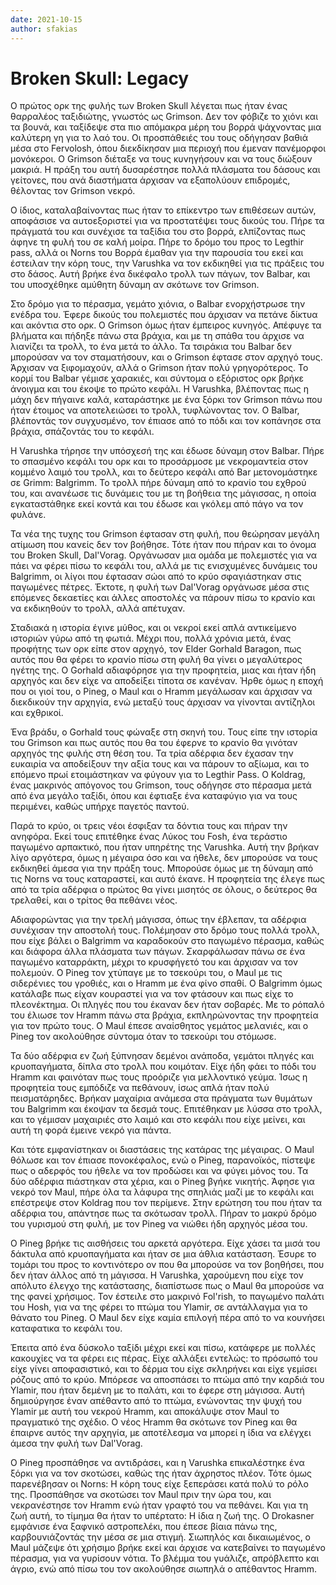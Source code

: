 ```yaml
---
date: 2021-10-15
author: sfakias
---
```

# Broken Skull: Legacy

Ο πρώτος ορκ της φυλής των Broken Skull λέγεται πως ήταν ένας θαρραλέος ταξιδιώτης, γνωστός ως Grimson. Δεν τον φόβιζε το χιόνι και τα βουνά, και ταξίδεψε στα πιο απόμακρα μέρη του βορρά ψάχνοντας μια καλύτερη γη για το λαό του. Οι προσπάθειές του τους οδήγησαν βαθιά μέσα στο Fervolosh, όπου διεκδίκησαν μια περιοχή που έμεναν πανέμορφοι μονόκεροι. Ο Grimson διέταξε να τους κυνηγήσουν και να τους διώξουν μακριά. Η πράξη του αυτή δυσαρέστησε πολλά πλάσματα του δάσους και γείτονες, που ανά διαστήματα άρχισαν να εξαπολύουν επιδρομές, θέλοντας τον Grimson νεκρό.

Ο ίδιος, καταλαβαίνοντας πως ήταν το επίκεντρο των επιθέσεων αυτών, αποφάσισε να αυτοεξοριστεί για να προστατέψει τους δικούς του. Πήρε τα πράγματά του και συνέχισε τα ταξίδια του στο βορρά, ελπίζοντας πως άφηνε τη φυλή του σε καλή μοίρα. Πήρε το δρόμο του προς το Legthir pass, αλλά οι Norns του Βορρά έμαθαν για την παρουσία του εκεί και έστειλαν την κόρη τους, την Varushka να τον εκδικηθεί για τις πράξεις του στο δάσος. Αυτή βρήκε ένα δικέφαλο τρολλ των πάγων, τον Balbar, και του υποσχέθηκε αμύθητη δύναμη αν σκότωνε τον Grimson.

Στο δρόμο για το πέρασμα, γεμάτο χιόνια, ο Balbar ενορχήστρωσε την ενέδρα του. Έφερε δικούς του πολεμιστές που άρχισαν να πετάνε δίκτυα και ακόντια στο ορκ. Ο Grimson όμως ήταν έμπειρος κυνηγός. Απέφυγε τα βλήματα και πήδηξε πάνω στα βράχια, και με τη σπάθα του άρχισε να λιανίζει τα τρολλ, το ένα μετά το άλλο. Τα τσιράκια του Balbar δεν μπορούσαν να τον σταματήσουν, και ο Grimson έφτασε στον αρχηγό τους. Άρχισαν να ξιφομαχούν, αλλά ο Grimson ήταν πολύ γρηγορότερος. Το κορμί του Balbar γέμισε χαρακιές, και σύντομα ο εξόριστος ορκ βρήκε άνοιγμα και του έκοψε το πρώτο κεφάλι. Η Varushka, βλέποντας πως η μάχη δεν πήγαινε καλά, καταράστηκε με ένα ξόρκι τον Grimson πάνω που ήταν έτοιμος να αποτελειώσει το τρολλ, τυφλώνοντας τον. Ο Balbar, βλέποντάς τον συγχυσμένο, τον έπιασε από το πόδι και τον κοπάνησε στα βράχια, σπάζοντάς του το κεφάλι.  

Η Varushka τήρησε την υπόσχεσή της και έδωσε δύναμη στον Balbar. Πήρε το σπασμένο κεφάλι του ορκ και το προσάρμοσε με νεκρομαντεία στον κομμένο λαιμό του τρολλ, και το δεύτερο κεφάλι από Bar μετονομάστηκε σε Grimm: Balgrimm. Το τρολλ πήρε δύναμη από το κρανίο του εχθρού του, και ανανέωσε τις δυνάμεις του με τη βοήθεια της μάγισσας, η οποία εγκαταστάθηκε εκεί κοντά και του έδωσε και γκόλεμ από πάγο να τον φυλάνε.  

Τα νέα της τυχης του Grimson έφτασαν στη φυλή, που θεώρησαν μεγάλη ατίμωση που κανείς δεν τον βοήθησε. Τότε ήταν που πήραν και το όνομα του Broken Skull, Dal'Vorag. Οργάνωσαν μια ομάδα με πολεμιστές για να πάει να φέρει πίσω το κεφάλι του, αλλά με τις ενισχυμένες δυνάμεις του Balgrimm, οι λίγοι που έφτασαν σώοι από το κρύο σφαγιάστηκαν στις παγωμένες πέτρες. Έκτοτε, η φυλή των Dal'Vorag οργάνωσε μέσα στις επόμενες δεκαετίες και άλλες αποστολές να πάρουν πίσω το κρανίο και να εκδικηθούν το τρολλ, αλλά απέτυχαν.  

Σταδιακά η ιστορία έγινε μύθος, και οι νεκροί εκεί απλά αντικείμενο ιστοριών γύρω από τη φωτιά. Μέχρι που, πολλά χρόνια μετά, ένας προφήτης των ορκ είπε στον αρχηγό, τον Elder Gorhald Baragon, πως αυτός που θα φέρει το κρανίο πίσω στη φυλή θα γίνει ο μεγαλύτερος ηγέτης της. Ο Gorhald αδιαφόρησε για την προφητεία, μιας και ήταν ήδη αρχηγός και δεν είχε να αποδείξει τίποτα σε κανέναν. Ήρθε όμως η εποχή που οι γιοί του, ο Pineg, ο Maul και ο Hramm μεγάλωσαν και άρχισαν να διεκδικούν την αρχηγία, ενώ μεταξύ τους άρχισαν να γίνονται αντίζηλοι και εχθρικοί.

Ένα βράδυ, ο Gorhald τους φώναξε στη σκηνή του. Τους είπε την ιστορία του Grimson και πως αυτός που θα του έφερνε το κρανίο θα γινόταν αρχηγός της φυλής στη θέση του. Τα τρία αδέρφια δεν έχασαν την ευκαιρία να αποδείξουν την αξία τους και να πάρουν το αξίωμα, και το επόμενο πρωί ετοιμάστηκαν να φύγουν για το Legthir Pass. Ο Koldrag, ένας μακρινός απόγονος του Grimson, τους οδήγησε στο πέρασμα μετά από ένα μεγάλο ταξίδι, όπου και έφτιαξε ένα καταφύγιο για να τους περιμένει, καθώς υπήρχε παγετός παντού.  

Παρά το κρύο, οι τρεις νέοι έσφιξαν τα δόντια τους και πήραν την ανηφόρα. Εκεί τους επιτέθηκε ένας Λύκος του Fosh, ένα τεράστιο παγωμένο αρπακτικό, που ήταν υπηρέτης της Varushka. Αυτή την βρήκαν λίγο αργότερα, όμως η μέγαιρα όσο και να ήθελε, δεν μπορούσε να τους εκδικηθεί άμεσα για την πράξη τους. Μπορούσε όμως με τη δύναμη από τις Norns να τους καταραστεί, και αυτό έκανε. Η προφητεία της έλεγε πως από τα τρία αδέρφια ο πρώτος θα γίνει μισητός σε όλους, ο δεύτερος θα τρελαθεί, και ο τρίτος θα πεθάνει νέος.

Αδιαφορώντας για την τρελή μάγισσα, όπως την έβλεπαν, τα αδέρφια συνέχισαν την αποστολή τους. Πολέμησαν στο δρόμο τους πολλά τρολλ, που είχε βάλει ο Balgrimm να καραδοκούν στο παγωμένο πέρασμα, καθώς και διάφορα άλλα πλάσματα των πάγων. Σκαρφάλωσαν πάνω σε ένα παγωμένο καταρράκτη, μέχρι το κρυσφήγετό του και άρχισαν να τον πολεμούν. Ο Pineg τον χτύπαγε με το τσεκούρι του, ο Maul με τις σιδερένιες του γροθιές, και ο Hramm με ένα φίνο σπαθί. Ο Balgrimm όμως κατάλαβε πως είχαν κουραστεί για να τον φτάσουν και πως είχε το πλεονέκτημα. Οι πληγές που του έκαναν δεν ήταν σοβαρές. Με το ρόπαλό του έλιωσε τον Hramm πάνω στα βράχια, εκπληρώνοντας την προφητεία για τον πρώτο τους. Ο Maul έπεσε αναίσθητος γεμάτος μελανιές, και ο Pineg τον ακολούθησε σύντομα όταν το τσεκούρι του στόμωσε.

Τα δύο αδέρφια εν ζωή ξύπνησαν δεμένοι ανάποδα, γεμάτοι πληγές και κρυοπαγήματα, δίπλα στο τρολλ που κοιμόταν. Είχε ήδη φάει το πόδι του Hramm και φαινόταν πως τους προόριζε για μελλοντικό γεύμα. Ίσως η προφητεία τους εμπόδιζε να πεθάνουν, ίσως απλά ήταν πολύ πεισματάρηδες. Βρήκαν μαχαίρια ανάμεσα στα πράγματα των θυμάτων του Balgrimm και έκοψαν τα δεσμά τους. Επιτέθηκαν με λύσσα στο τρολλ, και το γέμισαν μαχαιριές στο λαιμό και στο κεφάλι που είχε μείνει, και αυτή τη φορά έμεινε νεκρό για πάντα.  

Και τότε εμφανίστηκαν οι διαστάσεις της κατάρας της μέγαιρας. Ο Maul θόλωσε και τον έπιασε πονοκέφαλος, ενώ ο Pineg, παρανοϊκός, πίστεψε πως ο αδερφός του ήθελε να τον προδώσει και να φύγει μόνος του. Τα δύο αδέρφια πιάστηκαν στα χέρια, και ο Pineg βγήκε νικητής. Άφησε για νεκρό τον Maul, πήρε όλα τα λάφυρα της σπηλιάς μαζί με το κεφάλι και επέστρεψε στον Koldrag που τον περίμενε. Στην ερώτηση του που ήταν τα αδέρφια του, απάντησε πως τα σκότωσαν τρολλ. Πήραν το μακρύ δρόμο του γυρισμού στη φυλή, με τον Pineg να νιώθει ήδη αρχηγός μέσα του.  

Ο Pineg βρήκε τις αισθήσεις του αρκετά αργότερα. Είχε χάσει τα μισά του δάκτυλα από κρυοπαγήματα και ήταν σε μια άθλια κατάσταση. Έσυρε το τομάρι του προς το κοντινότερο ον που θα μπορούσε να τον βοηθήσει, που δεν ήταν άλλος από τη μάγισσα. Η Varushka, χαρούμενη που είχε τον απόλυτο έλεγχο της κατάστασης, διαπίστωσε πως ο Maul θα μπορούσε να της φανεί χρήσιμος. Τον έστειλε στο μακρινό Fol'rish, το παγωμένο παλάτι του Hosh, για να της φέρει το πτώμα του Ylamir, σε αντάλλαγμα για το θάνατο του Pineg. O Maul δεν είχε καμία επιλογή πέρα από το να κουνήσει καταφατικα το κεφάλι του.  

Έπειτα από ένα δύσκολο ταξίδι μέχρι εκεί και πίσω, κατάφερε με πολλές κακουχίες να τα φέρει εις πέρας. Είχε αλλάξει εντελώς: το πρόσωπό του είχε γίνει αποφασιστικό, και το δέρμα του είχε σκληρήνει και είχε γεμίσει ρόζους από το κρύο. Μπόρεσε να αποσπάσει το πτώμα από την καρδιά του Ylamir, που ήταν δεμένη με το παλάτι, και το έφερε στη μάγισσα. Αυτή δημιούργησε έναν απέθαντο από το πτώμα, ενώνοντας την ψυχή του Ylamir με αυτή του νεκρού Hramm, και αποκάλυψε στον Maul το πραγματικό της σχέδιο. Ο νέος Hramm θα σκότωνε τον Pineg και θα έπαιρνε αυτός την αρχηγία, με αποτέλεσμα να μπορεί η ίδια να ελέγχει άμεσα την φυλή των Dal'Vorag.  

Ο Pineg προσπάθησε να αντιδράσει, και η Varushka επικαλέστηκε ένα ξόρκι για να τον σκοτώσει, καθώς της ήταν άχρηστος πλέον. Τότε όμως παρενέβησαν οι Norns: H κόρη τους είχε ξεπεράσει κατά πολύ το ρόλο της. Προσπάθησε να σκοτώσει τον Maul πριν την ώρα του, και νεκρανέστησε τον Hramm ενώ ήταν γραφτό του να πεθάνει. Και για τη ζωή αυτή, το τίμημα θα ήταν το υπέρτατο: H ίδια η ζωή της. Ο Drokasner εμφάνισε ένα ξαφνικό αστροπελέκι, που έπεσε βίαια πάνω της, καρβουνιάζοντάς την μέσα σε μια στιγμή. Σιωπηλός και δικαιωμένος, ο Maul μάζεψε ότι χρήσιμο βρήκε εκεί και άρχισε να κατεβαίνει το παγωμένο πέρασμα, για να γυρίσουν νότια. Το βλέμμα του γυάλιζε, απρόβλεπτο και άγριο, ενώ από πίσω του τον ακολούθησε σιωπηλά ο απέθαντος Hramm.

